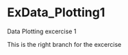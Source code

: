 ExData_Plotting1
================

Data Plotting excercise 1


This is the right branch for the excercise
